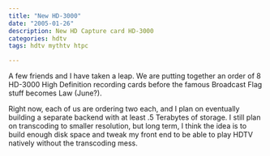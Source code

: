 ```yaml
---
title: "New HD-3000"
date: "2005-01-26"
description: New HD Capture card HD-3000
categories: hdtv
tags: hdtv mythtv htpc

---
```


A few friends and I have taken a leap. We are putting together an order of 8 HD-3000 High Definition recording cards before the famous Broadcast Flag stuff becomes Law (June?).  
  
Right now, each of us are ordering two each, and I plan on eventually building a separate backend with at least .5 Terabytes of storage. I still plan on transcoding to smaller resolution, but long term, I think the idea is to build enough disk space and tweak my front end to be able to play HDTV natively without the transcoding mess.
